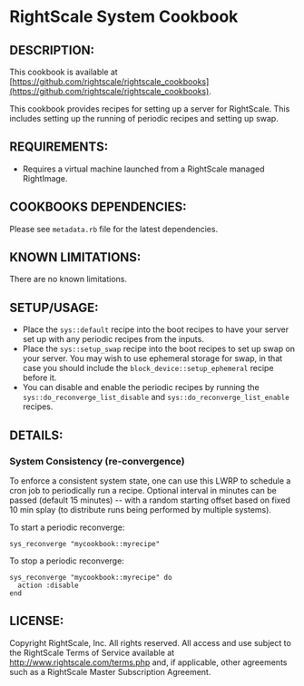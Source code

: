# RightScale System Cookbook 

## DESCRIPTION:

This cookbook is available at [https://github.com/rightscale/rightscale_cookbooks](https://github.com/rightscale/rightscale_cookbooks).

This cookbook provides recipes for setting up a server for RightScale. This
includes setting up the running of periodic recipes and setting up swap.

## REQUIREMENTS:

* Requires a virtual machine launched from a RightScale managed RightImage.

## COOKBOOKS DEPENDENCIES:

Please see `metadata.rb` file for the latest dependencies.

## KNOWN LIMITATIONS:

There are no known limitations.

## SETUP/USAGE:

* Place the `sys::default` recipe into the boot recipes to have your
  server set up with any periodic recipes from the inputs.
* Place the `sys::setup_swap` recipe into the boot recipes to set up
  swap on your server. You may wish to use ephemeral storage for swap, in that
  case you should include the `block_device::setup_ephemeral` recipe
  before it.
* You can disable and enable the periodic recipes by running the
  `sys::do_reconverge_list_disable` and
  `sys::do_reconverge_list_enable` recipes.

## DETAILS:

### System Consistency (re-convergence)

To enforce a consistent system state, one can use this LWRP to schedule
a cron job to periodically run a recipe. Optional interval in minutes can be
passed (default 15 minutes) -- with a random starting offset based on fixed 10
min splay (to distribute runs being performed by multiple systems).

To start a periodic reconverge:

    sys_reconverge "mycookbook::myrecipe"

To stop a periodic reconverge:

    sys_reconverge "mycookbook::myrecipe" do
      action :disable
    end

## LICENSE:

Copyright RightScale, Inc. All rights reserved.
All access and use subject to the RightScale Terms of Service available at
http://www.rightscale.com/terms.php and, if applicable, other agreements
such as a RightScale Master Subscription Agreement.
